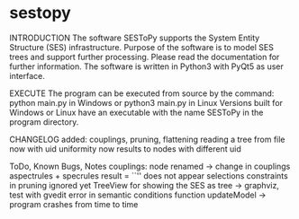 # sestopy
INTRODUCTION
The software SESToPy supports the System Entity Structure (SES) infrastructure.
Purpose of the software is to model SES trees and support further processing.
Please read the documentation for further information.
The software is written in Python3 with PyQt5 as user interface.

EXECUTE
The program can be executed from source by the command:
python main.py      in Windows or
python3 main.py     in Linux
Versions built for Windows or Linux have an executable with the name
SESToPy
in the program directory.

CHANGELOG
added: couplings, pruning, flattening
reading a tree from file now with uid
uniformity now results to nodes with different uid

ToDo, Known Bugs, Notes
couplings: node renamed -> change in couplings
aspectrules + specrules result = ``'' does not appear
selections constraints in pruning ignored yet
TreeView for showing the SES as tree -> graphviz, test with gvedit
error in semantic conditions function updateModel -> program crashes from time to time
